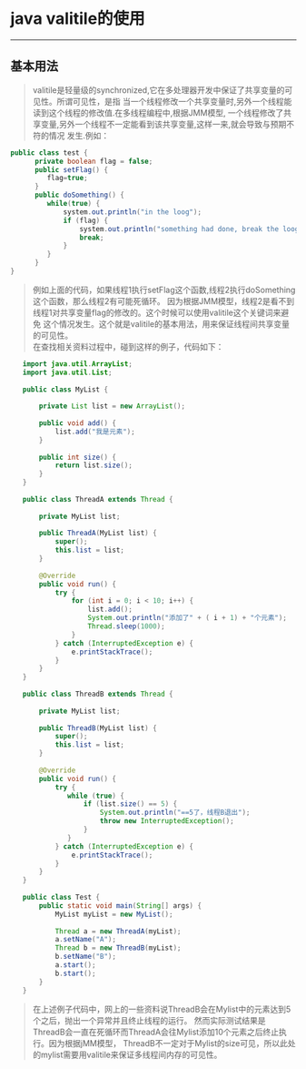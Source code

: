 # java valitile的使用

---

## 基本用法
 > valitile是轻量级的synchronized,它在多处理器开发中保证了共享变量的可见性。所谓可见性，是指
   当一个线程修改一个共享变量时,另外一个线程能读到这个线程的修改值.在多线程编程中,根据JMM模型,
   一个线程修改了共享变量,另外一个线程不一定能看到该共享变量,这样一来,就会导致与预期不符的情况
   发生.例如：
   ```java
   public class test {   
         private boolean flag = false;  
         public setFlag() {  
            flag=true;  
         }  
         public doSomething() {
            while(true) {
                system.out.println("in the loog");
                if (flag) {
                    system.out.println("something had done, break the loog");
                    break;
                }
            }
         }
   }
   ```
 > 例如上面的代码，如果线程1执行setFlag这个函数,线程2执行doSomething这个函数，那么线程2有可能死循环。
   因为根据JMM模型，线程2是看不到线程1对共享变量flag的修改的。这个时候可以使用valitile这个关键词来避免
   这个情况发生。这个就是valitile的基本用法，用来保证线程间共享变量的可见性。  
   在查找相关资料过程中，碰到这样的例子，代码如下：
   ```java
      import java.util.ArrayList;
      import java.util.List;
      
      public class MyList {
      
          private List list = new ArrayList();
      
          public void add() {
              list.add("我是元素");
          }
      
          public int size() {
              return list.size();
          }
      }
      
      public class ThreadA extends Thread {
      
          private MyList list;
      
          public ThreadA(MyList list) {
              super();
              this.list = list;
          }
      
          @Override
          public void run() {
              try {
                  for (int i = 0; i < 10; i++) {
                      list.add();
                      System.out.println("添加了" + ( i + 1) + "个元素");
                      Thread.sleep(1000);
                  }
              } catch (InterruptedException e) {
                  e.printStackTrace();
              }
          }
      }
      
      public class ThreadB extends Thread {
      
          private MyList list;
      
          public ThreadB(MyList list) {
              super();
              this.list = list;
          }
      
          @Override
          public void run() {
              try {
                 while (true) {
                     if (list.size() == 5) {
                         System.out.println("==5了，线程B退出");
                         throw new InterruptedException();
                     }
                 }
              } catch (InterruptedException e) {
                  e.printStackTrace();
              }
          }
      }
      
      public class Test {
          public static void main(String[] args) {
              MyList myList = new MyList();
      
              Thread a = new ThreadA(myList);
              a.setName("A");
              Thread b = new ThreadB(myList);
              b.setName("B");
              a.start();
              b.start();
          }
      }
  ```
 > 在上述例子代码中，网上的一些资料说ThreadB会在Mylist中的元素达到5个之后，抛出一个异常并且终止线程的运行。 
   然而实际测试结果是ThreadB会一直在死循环而ThreadA会往Mylist添加10个元素之后终止执行。因为根据jMM模型， 
   ThreadB不一定对于Mylist的size可见，所以此处的mylist需要用valitile来保证多线程间内存的可见性。
   
   
   
  
 
    
